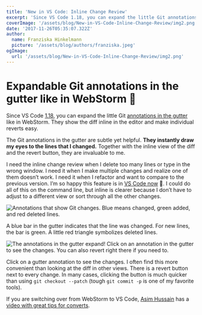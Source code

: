 ```yaml
---
title: 'New in VS Code: Inline Change Review'
excerpt: 'Since VS Code 1.18, you can expand the little Git annotations in the gutter like in WebStorm. They show the diff inline in the editor and make individual reverts easy.'
coverImage: '/assets/blog/New-in-VS-Code-Inline-Change-Review/img2.png'
date: '2017-11-26T05:35:07.322Z'
author:
  name: Franziska Hinkelmann
  picture: '/assets/blog/authors/franziska.jpeg'
ogImage:
  url: '/assets/blog/New-in-VS-Code-Inline-Change-Review/img2.png'
---
```

# Expandable Git annotations in the gutter like in WebStorm 🎉

Since VS Code [1.18](https://code.visualstudio.com/updates/v1_18), you can expand the little Git [annotations in the gutter](https://code.visualstudio.com/docs/editor/versioncontrol#_gutter-indicators) like in WebStorm. They show the diff inline in the editor and make individual reverts easy.

The Git annotations in the gutter are subtle yet helpful. **They instantly draw my eyes to the lines that I changed.** Together with the inline view of the diff and the revert button, they are invaluable to me.

I need the inline change review when I delete too many lines or type in the wrong window. I need it when I make multiple changes and realize one of them doesn’t work. I need it when I refactor and want to compare to the previous version. I’m so happy this feature is in [VS Code now](https://code.visualstudio.com/updates/v1_18#_inline-change-review) 💚. I could do all of this on the command line, but inline is clearer because I don’t have to adjust to a different view or sort through all the other changes.

![Annotations that show Git changes. Blue means changed, green added, and red deleted lines.](/assets/blog/New-in-VS-Code-Inline-Change-Review/img1.png)

A blue bar in the gutter indicates that the line was changed. For new lines, the bar is green. A little red triangle symbolizes deleted lines.

![The annotations in the gutter expand! Click on an annotation in the gutter to see the changes. You can also revert right there if you need to.](/assets/blog/New-in-VS-Code-Inline-Change-Review/img2.png)

Click on a gutter annotation to see the changes. I often find this more convenient than looking at the diff in other views. There is a revert button next to every change. In many cases, clicking the button is much quicker than using `git checkout --patch` (tough `git commit -p` is one of my favorite tools).

If you are switching over from WebStorm to VS Code, [Asim Hussain](https://medium.com/@jawache) has a [video with great tips for converts](https://medium.com/@jawache/from-webstorm-to-vs-code-bd01ccc92aaf).
